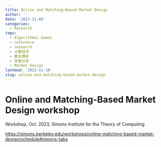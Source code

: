 ```yaml
---
title: Online and Matching-Based Market Design
author: ''
date: '2023-11-08'
categories:
  - Research
tags:
  - Algorithmic Games
  - reference
  - research
  - 计算经济
  - 算法博弈
  - 学者分享
  - Market Design
lastmod: '2023-11-10'
slug: online-and-matching-based-market-design
---
```


# Online and Matching-Based Market Design workshop

Workshop, Oct. 2023, Simons Institute for the Theory of Computing

<https://simons.berkeley.edu/workshops/online-matching-based-market-design/schedule#simons-tabs>
